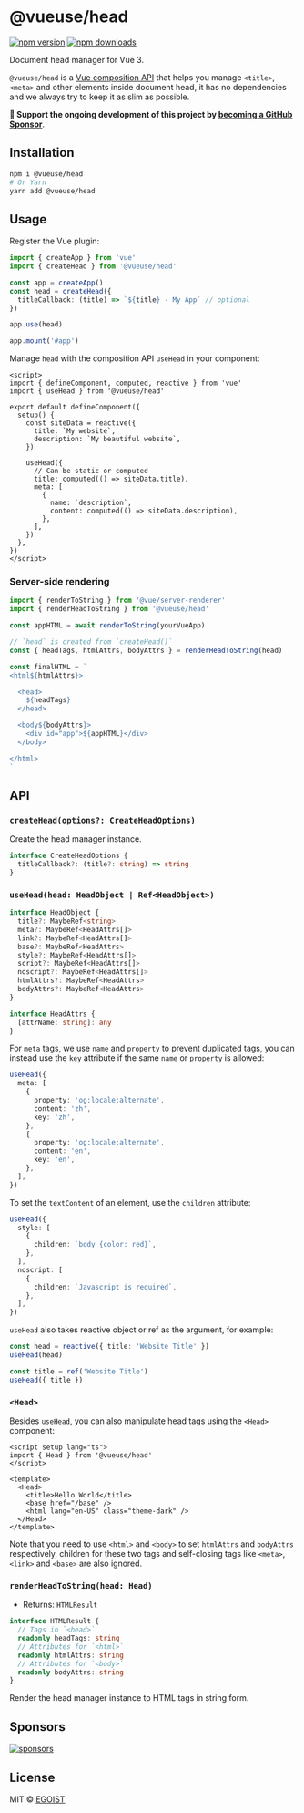 # @vueuse/head

[![npm version](https://badgen.net/npm/v/@vueuse/head)](https://npm.im/@vueuse/head) [![npm downloads](https://badgen.net/npm/dm/@vueuse/head)](https://npm.im/@vueuse/head)

Document head manager for Vue 3.

`@vueuse/head` is a [Vue composition API](https://v3.vuejs.org/guide/composition-api-introduction.html) that helps you manage `<title>`, `<meta>` and other elements inside document head, it has no dependencies and we always try to keep it as slim as possible.

**💛 Support the ongoing development of this project by [becoming a GitHub Sponsor](https://github.com/sponsors/egoist)**.

## Installation

```bash
npm i @vueuse/head
# Or Yarn
yarn add @vueuse/head
```

## Usage

Register the Vue plugin:

```ts
import { createApp } from 'vue'
import { createHead } from '@vueuse/head'

const app = createApp()
const head = createHead({
  titleCallback: (title) => `${title} - My App` // optional
})

app.use(head)

app.mount('#app')
```

Manage `head` with the composition API `useHead` in your component:

```vue
<script>
import { defineComponent, computed, reactive } from 'vue'
import { useHead } from '@vueuse/head'

export default defineComponent({
  setup() {
    const siteData = reactive({
      title: `My website`,
      description: `My beautiful website`,
    })

    useHead({
      // Can be static or computed
      title: computed(() => siteData.title),
      meta: [
        {
          name: `description`,
          content: computed(() => siteData.description),
        },
      ],
    })
  },
})
</script>
```

### Server-side rendering

```ts
import { renderToString } from '@vue/server-renderer'
import { renderHeadToString } from '@vueuse/head'

const appHTML = await renderToString(yourVueApp)

// `head` is created from `createHead()`
const { headTags, htmlAttrs, bodyAttrs } = renderHeadToString(head)

const finalHTML = `
<html${htmlAttrs}>

  <head>
    ${headTags}
  </head>

  <body${bodyAttrs}>
    <div id="app">${appHTML}</div>
  </body>

</html>
`
```

## API

### `createHead(options?: CreateHeadOptions)`

Create the head manager instance.

```ts
interface CreateHeadOptions {
  titleCallback?: (title?: string) => string
}
```

### `useHead(head: HeadObject | Ref<HeadObject>)`

```ts
interface HeadObject {
  title?: MaybeRef<string>
  meta?: MaybeRef<HeadAttrs[]>
  link?: MaybeRef<HeadAttrs[]>
  base?: MaybeRef<HeadAttrs>
  style?: MaybeRef<HeadAttrs[]>
  script?: MaybeRef<HeadAttrs[]>
  noscript?: MaybeRef<HeadAttrs[]>
  htmlAttrs?: MaybeRef<HeadAttrs>
  bodyAttrs?: MaybeRef<HeadAttrs>
}

interface HeadAttrs {
  [attrName: string]: any
}
```

For `meta` tags, we use `name` and `property` to prevent duplicated tags, you can instead use the `key` attribute if the same `name` or `property` is allowed:

```ts
useHead({
  meta: [
    {
      property: 'og:locale:alternate',
      content: 'zh',
      key: 'zh',
    },
    {
      property: 'og:locale:alternate',
      content: 'en',
      key: 'en',
    },
  ],
})
```

To set the `textContent` of an element, use the `children` attribute:

```ts
useHead({
  style: [
    {
      children: `body {color: red}`,
    },
  ],
  noscript: [
    {
      children: `Javascript is required`,
    },
  ],
})
```

`useHead` also takes reactive object or ref as the argument, for example:

```ts
const head = reactive({ title: 'Website Title' })
useHead(head)
```

```ts
const title = ref('Website Title')
useHead({ title })
```

### `<Head>`

Besides `useHead`, you can also manipulate head tags using the `<Head>` component:

```vue
<script setup lang="ts">
import { Head } from '@vueuse/head'
</script>

<template>
  <Head>
    <title>Hello World</title>
    <base href="/base" />
    <html lang="en-US" class="theme-dark" />
  </Head>
</template>
```

Note that you need to use `<html>` and `<body>` to set `htmlAttrs` and `bodyAttrs` respectively, children for these two tags and self-closing tags like `<meta>`, `<link>` and `<base>` are also ignored.

### `renderHeadToString(head: Head)`

- Returns: `HTMLResult`

```ts
interface HTMLResult {
  // Tags in `<head>`
  readonly headTags: string
  // Attributes for `<html>`
  readonly htmlAttrs: string
  // Attributes for `<body>`
  readonly bodyAttrs: string
}
```

Render the head manager instance to HTML tags in string form.

## Sponsors

[![sponsors](https://sponsors-images.egoist.sh/sponsors.svg)](https://github.com/sponsors/egoist)

## License

MIT &copy; [EGOIST](https://egoist.sh)
